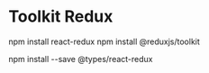 # Toolkit Redux


npm install react-redux
npm install @reduxjs/toolkit



npm install --save @types/react-redux